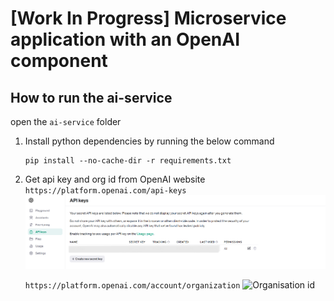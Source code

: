 # [Work In Progress] Microservice application with an OpenAI component

## How to run the ai-service
open the `ai-service` folder
1. Install python dependencies by running the below command
    ```
    pip install --no-cache-dir -r requirements.txt
    ```
2. Get api key and org id from OpenAI website  
    `https://platform.openai.com/api-keys`  
    ![Api key](https://github.com/VishalLokam/microservice-application-with-openai/blob/main/ai-service/assets/images/api_key.png)  

    `https://platform.openai.com/account/organization`
    ![Organisation id]()